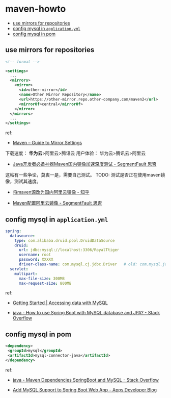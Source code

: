 # maven-howto

- [use mirrors for repositories](#use-mirrors-for-repositories)
- [config mysql in `application.yml`](#config-mysql-in-applicationyml)
- [config mysql in pom](#config-mysql-in-pom)

## use mirrors for repositories

```xml
<!-- format -->

<settings>
  ...
  <mirrors>
    <mirror>
      <id>other-mirror</id>
      <name>Other Mirror Repository</name>
      <url>https://other-mirror.repo.other-company.com/maven2</url>
      <mirrorOf>central</mirrorOf>
    </mirror>
  </mirrors>
  ...
</settings>
```

ref:

- [Maven – Guide to Mirror Settings](https://maven.apache.org/guides/mini/guide-mirror-settings.html)

下载速度： **华为云**>阿里云>腾讯云
用户体验： 华为云>腾讯云>阿里云

- [Java开发者必备神器Maven国内镜像加速深度测试 - SegmentFault 思否](https://segmentfault.com/a/1190000022529672)

这帖有一些争论，莫衷一是，需要自己测试。
TODO: 测试是否正在使用maven镜像，测试其速度。

- [将maven源改为国内阿里云镜像 - 知乎](https://zhuanlan.zhihu.com/p/71998219)

- [Maven配置阿里云镜像 - SegmentFault 思否](https://segmentfault.com/a/1190000039280184)

## config mysql in `application.yml`

```yaml
spring:
  datasource:
    type: com.alibaba.druid.pool.DruidDataSource
    druid:
      url: jdbc:mysql://localhost:3306/RoyalTtiger
      username: root
      password: XXXXX
      driver-class-name: com.mysql.cj.jdbc.Driver   # old: com.mysql.jdbc.Driver
  servlet:
    multipart:
      max-file-size: 300MB
      max-request-size: 800MB
```

ref:

- [Getting Started | Accessing data with MySQL](https://spring.io/guides/gs/accessing-data-mysql/)

- [java - How to use Spring Boot with MySQL database and JPA? - Stack Overflow](https://stackoverflow.com/questions/27981789/how-to-use-spring-boot-with-mysql-database-and-jpa)

## config mysql in pom

```xml
<dependency>
 <groupId>mysql</groupId>
 <artifactId>mysql-connector-java</artifactId>
</dependency>
```

ref:

- [java - Maven Dependencies SpringBoot and MySQL - Stack Overflow](https://stackoverflow.com/questions/46995281/maven-dependencies-springboot-and-mysql)

- [Add MySQL Support to Spring Boot Web App - Apps Developer Blog](https://www.appsdeveloperblog.com/add-mysql-support-to-spring-boot-web-app/)